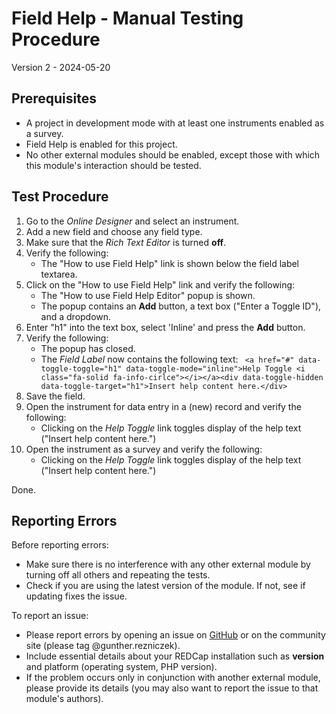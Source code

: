 # Field Help - Manual Testing Procedure

Version 2 - 2024-05-20

## Prerequisites

- A project in development mode with at least one instruments enabled as a survey.
- Field Help is enabled for this project.
- No other external modules should be enabled, except those with which this module's interaction should be tested.

## Test Procedure

1. Go to the _Online Designer_ and select an instrument.
1. Add a new field and choose any field type.
1. Make sure that the _Rich Text Editor_ is turned **off**.
1. Verify the following:
   - The "How to use Field Help" link is shown below the field label textarea.
1. Click on the "How to use Field Help" link and verify the following:
   - The "How to use Field Help Editor" popup is shown.
   - The popup contains an **Add** button, a text box ("Enter a Toggle ID"), and a dropdown.
1. Enter "h1" into the text box, select 'Inline' and press the **Add** button.
1. Verify the following:
   - The popup has closed.
   - The _Field Label_ now contains the following text: ` <a href="#" data-toggle-toggle="h1" data-toggle-mode="inline">Help Toggle <i class="fa-solid fa-info-cirlce"></i></a><div data-toggle-hidden data-toggle-target="h1">Insert help content here.</div>`
1. Save the field.
1. Open the instrument for data entry in a (new) record and verify the following:
   - Clicking on the _Help Toggle_ link toggles display of the help text ("Insert help content here.")
1. Open the instrument as a survey and verify the following:
   - Clicking on the _Help Toggle_ link toggles display of the help text ("Insert help content here.")

Done.

## Reporting Errors

Before reporting errors:
- Make sure there is no interference with any other external module by turning off all others and repeating the tests.
- Check if you are using the latest version of the module. If not, see if updating fixes the issue.

To report an issue:
- Please report errors by opening an issue on [GitHub](https://github.com/grezniczek/redcap_field_help/issues) or on the community site (please tag @gunther.rezniczek). 
- Include essential details about your REDCap installation such as **version** and platform (operating system, PHP version).
- If the problem occurs only in conjunction with another external module, please provide its details (you may also want to report the issue to that module's authors).
